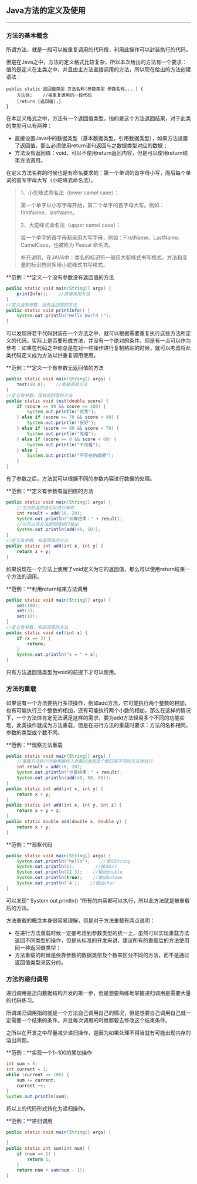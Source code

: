 ## Java方法的定义及使用

---

### 方法的基本概念

所谓方法，就是一段可以被重复调用的代码段，利用此操作可以封装执行的代码。

但是在Java之中，方法的定义格式比较复杂，所以本次给出的方法有一个要求：值的是定义在主类之中，并且由主方法直接调用的方法，所以现在给出的方法创建语法：

```
public static 返回值类型 方法名称(参数类型 参数名称,...) {
    方法体;    //被重复调用的一段代码
    [return [返回值];]
}
```

在本定义格式之中，方法有一个返回值类型，指的是这个方法返回结果，对于此类的类型可以有两种：

* 直接设置Java中的数据类型（基本数据类型，引用数据类型），如果方法设置了返回值，那么必须使用return语句返回与之数据类型对应的数据；
* 方法没有返回值：void，可以不使用return返回内容，但是可以使用return结束方法调用。

在定义方法名称的时候也是有命名要求的：第一个单词的首字母小写，而后每个单词的首写字母大写（小驼峰式命名法）。

> 1、小驼峰式命名法（lower camel case）：
>
> 第一个单字以小写字母开始，第二个单字的首字母大写。例如：firstName、lastName。
>
> 2、大驼峰式命名法（upper camel case）：
>
> 每一个单字的首字母都采用大写字母，例如：FirstName、LastName、CamelCase，也被称为 Pascal 命名法。
>
> 补充说明，在JAVA中：类名的标识符一般用大驼峰式书写格式，方法和变量的标识符则多用小驼峰式书写格式。

**范例：**定义一个没有参数没有返回值的方法

```java
public static void main(String[] args) {
    printInfo();    //直接调用方法
}
//定义没有参数，没有返回值的方法
public static void printInfo() {
    System.out.println("Hello World !");
}
```

可以发现将若干代码封装在一个方法之中，就可以根据需要重复执行这些方法所定义的代码。实际上是否要形成方法，并没有一个绝对的条件。但是有一点可以作为参考：如果在代码之中你总是在对一些操作进行复制粘贴的时候，就可以考虑将此类代码定义成为方法以供重复调用使用。

**范例：**定义一个有参数无返回值的方法

```java
public static void main(String[] args) {
    test(90.0);    //直接调用方法
}
//定义有参数，没有返回值的方法
public static void test(double score) {
    if (score >= 90 && score <= 100) {
        System.out.println("优秀");
    } else if (score >= 70 && score < 90) {
        System.out.println("良好");
    } else if (score >= 60 && score < 70) {
        System.out.println("及格");
    } else if (score >= 0 && score < 60) {
        System.out.println("不及格");
    } else {
        System.out.println("不存在的成绩");
    }
}
```

有了参数之后，方法就可以根据不同的参数内容进行数据的处理。

**范例：**定义有参数有返回值的方法

```java
public static void main(String[] args) {
    //方法的返回值可以进行接收
    int result = add(10, 20);
    System.out.println("计算结果：" + result);
    //也可以将方法返回值进行输出
    System.out.println(add(40, 50));
}
//定义有参数，有返回值的方法
public static int add(int x, int y) {
    return x + y;
}
```

如果说现在一个方法上使用了void定义为它的返回值，那么可以使用return结束一个方法的调用。

**范例：**利用return结束方法调用

```java
public static void main(String[] args) {
    set(100);
    set(3);
    set(10);
}
//定义有参数，有返回值的方法
public static void set(int x) {
    if (x == 3) {
        return;
    }
    System.out.println("x = " + x);
}
```

只有方法返回值类型为void的前提下才可以使用。

### 方法的重载

如果说有一个方法要执行多项操作，例如add方法，它可能执行两个整数的相加，也有可能执行三个整数的相加，还有可能执行两个小数的相加，那么在这样的情况下，一个方法体肯定无法满足这样的需求，要为add方法轻易多个不同的功能实现，此类操作就成为方法重载，但是在进行方法的重载时要求：方法的名称相同，参数的类型或个数不同。

**范例：**观察方法重载

```java
public static void main(String[] args) {
    //重载方法执行时会根据传入参数的类型及个数匹配不同的方法体执行
    int result = add(10, 20);
    System.out.println("计算结果：" + result);
    System.out.println(add(40, 50, 60));
}
public static int add(int x, int y) {
    return x + y;
}
public static int add(int x, int y, int z) {
    return x + y + z;
}
public static double add(double x, double y) {
    return x + y;
}
```

**范例：**观察代码

```java
public static void main(String[] args) {
    System.out.println("hello");    //输出String
    System.out.println(1);        //输出int
    System.out.println(12.3);    //输出double
    System.out.println(true);    //输出bolean
    System.out.println('A');    //输出char
}
```

可以发现“ System.out.println\(\) ”所有的内容都可以执行，所以此方法就是被重载后的方法。

方法重载的概念本身很容易理解，但是对于方法重载有两点说明：

* 在进行方法重载时候一定要考虑到参数类型的统一上，虽然可以实现重载方法返回不同类型的操作，但是从标准的开发来讲，建议所有的重载后的方法使用同一种返回值类型；
* 方法重载的时候是依靠参数的数据类型及个数来区分不同的方法，而不是通过返回值类型来区分的。

### 方法的递归调用

递归调用是迈向数据结构开发的第一步，但是想要熟练地掌握递归调用是需要大量的代码练习。

所谓递归调用指的就是一个方法自己调用自己的情况，但是想要自己调用自己就一定需要一个结束的条件。并且每次调用的时候都要去修改这个结束条件。

之所以在开发之中尽量减少递归操作，是因为如果处理不得当就有可能出现内存的溢出问题。

**范例：**实现一个1~100的累加操作

```java
int sum = 0;
int current = 1;
while (current <= 100) {
    sum += current;
    current ++;
}
System.out.println(sum);
```

将以上的代码形式转化为递归操作。

**范例：**递归调用

```java
public static void main(String[] args) {

}
public static int sum(int num) {
    if (num == 1) {
        return 1;
    }
    return num + sum(num - 1);
}
```



